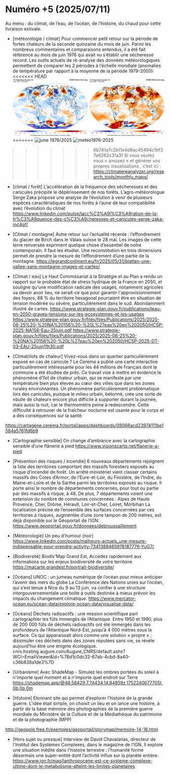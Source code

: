 # Numéro +5 (2025/07/11)

Au menu : du climat, de l’eau, de l’océan, de l’histoire, du chaud pour cette livraison estivale.

- [météorologie / climat] Pour commencer petit retour sur la période de fortes chaleurs de la seconde quinzaine du mois de juin. Parmi les nombreux commentaires et comparaisons entendus, il a été fait référence au mois de juin 1976 qui avait vu s’établir une sécheresse record. Les outils actuels de ré-analyse des données météorologiques permettent de comparer les 2 périodes à l’échelle mondiale (anomalies de température par rapport à la moyenne de la période 1979-2000):
<<<<<<< HEAD
![june 1976/2025](ressources/meteo1976-2025.jpg)
=======
![june 1976/2025](../ressources/meteo1976-2025.jpg)
![meteo1976-2025](https://github.com/user-attachments/assets/dda5ae46-34bd-4791-ad2d-d0ef7c56b4b4)

>>>>>>> 6b741a7c2b11e4d6ac45494c1bf37a6262c31a3f
 Si vous voulez vous « amusez » et générer vos propres visualisations , c’est ici :
https://climatereanalyzer.org/research_tools/monthly_maps/

- [climat / forêt] L’accélération de la fréquence des sécheresses et des canicules précipite le dépérissement de nos forêts. L’agro-météorologue Serge Zaka propose une analyse de l’évolution à venir de plusieurs espèces caractéristiques de nos forêts à l’aune de leur compatibilité avec l’évolution du climat
https://www.linkedin.com/pulse/lacc%C3%A9l%C3%A9ration-de-la-fr%C3%A9quence-des-s%C3%A9cheresses-et-canicules-serge-zaka-mc4gf/


- [Climat / montagne] Autre retour sur l’actualité récente : l’effondrement du glacier de Birch dans le Valais suisse le 28 mai. Les images de cette terre renversée expriment quelque chose d’essentiel de notre contemporain.
Il faut les étudier. Une reconstitution en trois dimensions permet de prendre la mesure de l’effondrement d’une partie de la montagne.
https://legrandcontinent.eu/fr/2025/05/31/blatten-une-vallee-sans-montagne-images-et-cartes/

- [Climat / eau] Le Haut Commissariat à la Stratégie et au Plan a rendu un rapport sur le probable état de stress hydrique de la France en 2050, et souligne qu'une modification radicale des usages, notamment agricoles va devoir avoir lieu, ne serait-ce que pour garantir l'approvisionnement des foyers, 88 % du territoire hexagonal pourraient être en situation de tension modérée ou sévère, particulièrement dans le sud. Abondamment illustré de cartes.
https://www.strategie-plan.gouv.fr/publications/leau-en-2050-graves-tensions-sur-les-ecosystemes-et-les-usages
https://www.strategie-plan.gouv.fr/files/files/Publications/2025/2025-06-25%20-%20NA%20156%20-%20L%27eau%20en%202050/HCSP-2025-NA156-Eau-25juin.pdf
https://www.strategie-plan.gouv.fr/files/files/Publications/2025/2025-06-25%20-%20NA%20156%20-%20L%27eau%20en%202050/HCSP-2025-DT-03-EAU-25juin11h30.pdf

- [Climat/ilots de chaleur] Vivez-vous dans un quartier particulièrement exposé en cas de canicule ? Le Cerema a publié une carte interactive particulièrement intéressante pour les 44 millions de Français dont la commune a été étudiée de près. Ce travail vise à mettre en évidence le phénomène d’îlot de chaleur urbain, qui se manifeste par une température bien plus élevée au cœur des villes que dans les zones rurales environnantes. Un phénomène particulièrement problématique lors des canicules, puisque le milieu urbain, bétonné, crée une sorte de «bulle de chaleur» encore plus difficile à supporter durant la journée, mais aussi la nuit, car le thermomètre peine à redescendre. Cette difficulté à retrouver de la fraîcheur nocturne est usante pour le corps et a des conséquences sur la santé.

https://cartagene.cerema.fr/portal/apps/dashboards/08066acd23974111be1584a5761fd6b9

- [Cartographie sensible] On change d’ambiance avec la cartographie sensible d’une flânerie à pied
https://www.visionscarto.net/flanerie-a-pied

- [Prévention des risques / incendie] 6 nouveaux départements rejoignent la liste des territoires comportant des massifs forestiers exposés au risque d’incendie de forêt.
Un arrêté ministériel vient classer certains massifs des Cotes d’Armor, de l’Eure-et-Loir, du Finistère, de l’Indre, du Maine-et-Loire et de la Sarthe parmi les territoires exposés au risque. Il porte ainsi le nombre de départements concernés, pour tout ou partie par des massifs à risque, à 48. De plus, 7 départements voient une extension du nombre de communes concernées : Alpes de Haute Provence, Cher, Drôme, Hérault, Loir-et-Cher, Loiret, Morbihan
La localisation précise de l’ensemble des surfaces concernées par ces territoires à risques, augmentée d’une zone tampon de 200 mètres, est déjà disponible sur le Géoportail de l’IGN: 
https://www.geoportail.gouv.fr/donnees/debroussaillement

- [Météorologie] Un peu d’humour (noir)
https://www.linkedin.com/posts/malheurs-actuels_une-mesure-indispensable-pour-prendre-activity-7341388465978187776-YuG7/

- [Biodiversité] Biodiv'Map Grand Est, Accédez rapidement aux informations sur les enjeux biodiversité de votre territoire
https://macarte.grandest.fr/portrait-biodiversite/
- [Océans] UNOC : un jumeau numérique de l’océan pour mieux anticiper l’avenir des mers du globe
La Conférence des Nations unies sur l’océan, qui s’est tenue à Nice du 9 au 13 juin, va confier à une structure intergouvernementale une boîte à outils destinée à mieux prévoir les impacts du changement climatique.
https://www.mercator-ocean.eu/ocean-data/explore-ocean-data/visualise-data/

- [Océans] Déchets radioactifs : une mission scientifique part cartographier les fûts immergés de l’Atlantique. Entre 1950 et 1990, plus de 200 000 fûts de déchets radioactifs ont été immergés dans les profondeurs de l’Atlantique Nord-Est, jusqu’à 4 000 mètres sous la surface. Ce qui apparaissait alors comme une solution « propre » ; dissimuler ces déchets dans des zones réputées sans vie, se révèle aujourd’hui être une énigme écologique.
cnrs.hosting.augure.com/Augure_CNRS/default.ashx?WCI=EmailViewer&id=%7Bd1c0dc32-67ab-4cbd-8a40-c36b838a1de3%7D


- [Urbanisme] Avec ShadeMap - Simulez les ombres portées du soleil à n'importe quel moment et à n'importe quel endroit sur Terre
https://shademap.app/@48.58429,7.74434,14.84859z,1752240677705t,0b,0p,0m


- [Histoire] Etonnant site qui permet d’explorer l’histoire de la grande guerre. L'idée était simple, on choisit un lieu et on lance une histoire, à partir de la base mémoire des photographies de la première guerre mondiale du Ministère de la Culture et de la Médiathèque du patrimoine et de la photographie (MPP)

http://geopole.free.fr/exemples/geoportail/storymap/memoire-14-18.html

- [Hors sujet ou presque] Interview de David Chavalarias, directeur de l'Institut des Systèmes Complexes, dans le magazine de l’IGN. Il explore une situation inédite dans l'histoire terrestre : l'humanité forme désormais une super-entité dont l’activité influe sur la planète entière. 
https://www.ign.fr/mag/lanthropocene-est-ce-systeme-complexe-ultime-dont-le-metabolisme-atteint-les-limites-planetaires

